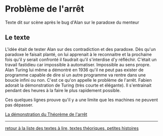 Problème de l'arrêt
===================

Texte dit sur scène après le bug d'Alan sur le paradoxe du menteur

Le texte
--------


L'idée était de tester Alan sur des contradiction et des paradoxe. Dès qu'un paradoxe le faisait planté, on lui apprenait à le reconnaitre et la prochaine fois qu'il y serait confronté il faudrait qu'il s'interdise d'y réfléchir. C'était un travail fastidieu car impossible à automatiser. Impossible au sens propre. Alan Turing lui même a démontré en 1936 qu'il ne peut pas exister de programme capable de dire si un autre programme va rentre dans une boucle infini ou non. C'est ce qu'on appelle le problème de l'arrêt. Fabien adorait la démonstration de Turing (très courte et élégante). Il s'entrainait pendant des heures à la faire le plus rapidement possible.


Ces quelques lignes prouve qu'il y a une limite que les machines ne peuvent pas dépasser.

[La démonstration du Théorème de l'arrêt](/contenu/scenes/theoreme-de-l-arret-oral.md)

---

[retour à la liste des textes à lire, textes théoriques, petites histoires](.)
